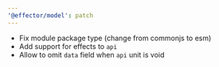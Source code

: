 ```yaml
---
'@effector/model': patch
---
```


- Fix module package type (change from commonjs to esm)
- Add support for effects to `api`
- Allow to omit `data` field when `api` unit is void
